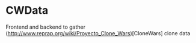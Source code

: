 CWData
======

Frontend and backend to gather (http://www.reprap.org/wiki/Proyecto_Clone_Wars)[CloneWars] clone data
